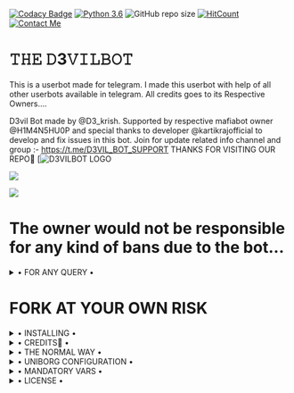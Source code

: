 [![Codacy Badge](https://api.codacy.com/project/badge/Grade/f7c51539e67b483bb8d7749acca51d3a)](https://app.codacy.com/gh/D3KRISH/D3VIL-BOT/dashboard)
[![Python 3.6](https://img.shields.io/badge/Python-3.6%20or%20newer-blue.svg)](https://www.python.org/downloads/release/python-360/)
![GitHub repo size](https://img.shields.io/github/repo-size/D3KRISH/D3VIL-BOT)
[![HitCount](http://hits.dwyl.com/D3KRISH/D3VIL-BOT.svg)](http://hits.dwyl.com/D3KRISH/D3VIL-BOT)
[![Contact Me](https://img.shields.io/badge/Telegram-Contact%20Me-informational)](https://t.me/D3_krish)



#  𝚃𝙷𝙴 𝙳3𝚅𝙸𝙻𝙱𝙾𝚃
This is a userbot made for telegram. I made this userbot with help of all other userbots available in telegram. All credits goes to its Respective Owners....

D3vil Bot made by @D3_krish. Supported by respective mafiabot owner @H1M4N5HU0P and special thanks to developer @kartikrajofficial to develop and fix issues in this bot. Join for update related info channel and group :- https://t.me/D3VIL_BOT_SUPPORT THANKS FOR VISITING OUR REPO💖
[![D3VILBOT LOGO](https://telegra.ph/file/c42d5eddd24a9e6acd576.jpg) 

<a href="https://t.me/D3VIL_BOT_SUPPORT"><img src="https://img.shields.io/badge/Join-Support%20GROUP-blue.svg?style=for-the-badge&logo=Telegram"></a>

<a href="https://t.me/joinchat/FNgu5eTO7jE1OWNl"><img src="https://img.shields.io/badge/Join-Support%20Channel-blue.svg?style=for-the-badge&logo=Telegram"></a>

# The owner would not be responsible for any kind of bans due to the bot...


<details>

  <summary> • FOR ANY QUERY • </summary>
<h2 align="center"> <a href="https://t.me/D3VIL_SUPPORT">☢️JOIN D3VILBOT SUPPORT☢️</a></h2>

</details>


# FORK AT YOUR OWN RISK

<details>

  <summary> • INSTALLING • </summary>

### The Easy Way

<h4>⚜️ DEPLOY TO HEROKU ⚜️</h4>

<a href="https://dashboard.heroku.com/new?button-url=https%3A%2F%2Fgithub.com%2FD3KRISH%2FD3VIL-BOT&template=https%3A%2F%2Fgithub.com%2FD3KRISH%2FD3VIL-BOT" rel="nofollow" style="background-color: initial; box-sizing: border-box; color: #0366d6; text-decoration-line: none;"><img alt="Deploy" data-canonical-src="https://www.herokucdn.com/deploy/button.svg" src="https://camo.githubusercontent.com/83b0e95b38892b49184e07ad572c94c8038323fb/68747470733a2f2f7777772e6865726f6b7563646e2e636f6d2f6465706c6f792f627574746f6e2e737667" style="border-style: none; box-sizing: initial; max-width: 100%;" /></a></div>

## [STRING_SESSION](https://replit.com/@D3krish/D3VILSTRINGSESSION-1#main.py)
</details>

<details>

  <summary> • CREDITS👀 • </summary>
<h2 align="center"> <a href="https://github.com/HellBoy-OP/HellBot">💥 HELLBOT 💥</a></h2>
 One and only. Others with some misfuntioning brain stay out from this SUPER POWERFULL BOT😏

</details>

<details>

  <summary> • THE NORMAL WAY • </summary>

Simply clone the repository and run the main file:
```sh
git clone https://github.com/D3KRISH/D3VIL-BOT.git
cd D3VIL-BOT
virtualenv -p /usr/bin/python3 venv
. ./venv/bin/activate
pip install -r requirements.txt
# <Create local_config.py with variables as given below>
python3 -m userbot
```

An example `local_config.py` file could be:

**Not All of the variables are mandatory**

__The Userbot should work by setting only the first two variables__

```python3
from heroku_config import Var

class Development(Var):
  APP_ID = 6
  API_HASH = "eb06d4abfb49dc3eeb1aeb98ae0f581e"
```

</details>

<details>

  <summary> • UNIBORG CONFIGURATION • </summary>

The UniBorg Config is situated in `userbot/uniborgConfig.py`.

**Heroku Configuration**
Simply just leave the Config as it is.

**Local Configuration**
Fortunately there are no Mandatory vars for the UniBorg Support Config.

</details>

<details>

  <summary> • MANDATORY VARS • </summary>

- Only two of the environment variables are mandatory.
- This is because of `telethon.errors.rpc_error_list.ApiIdPublishedFloodError`
    - `APP_ID`:   You can get this value from https://my.telegram.org
    - `API_HASH`:   You can get this value from https://my.telegram.org
- The userbot will not work without setting the mandatory vars.


</details>

<details>

  <summary> • LICENSE • </summary>

![](https://www.gnu.org/graphics/gplv3-or-later.png)

Copyright (C) 2021 D3KRISH

Poject [D3VILBOT](https://github.com/D3KRISH/D3VIL-BOT) is free software: you can redistribute it and/or modify

it under the terms of the GNU General Public License as published by

the Free Software Foundation, either version 3 of the License, or

(at your option) any later version.

This program is distributed in the hope that it will be useful,

but WITHOUT ANY WARRANTY; without even the implied warranty of

MERCHANTABILITY or FITNESS FOR A PARTICULAR PURPOSE.  See the

GNU General Public License for more details.

You should have received a copy of the GNU General Public License

along with this program. If not, see <https://www.gnu.org/licenses/>.

</details>
